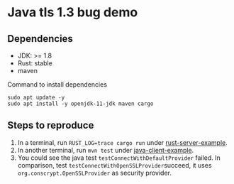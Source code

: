 # Java tls 1.3 bug demo

## Dependencies

- JDK: >= 1.8
- Rust: stable
- maven

Command to install dependencies
```shell
sudo apt update -y
sudo apt install -y openjdk-11-jdk maven cargo
```

## Steps to reproduce

1. In a terminal, run `RUST_LOG=trace cargo run` under [rust-server-example](./rust-server-example/).
2. In another terminal, run `mvn test` under [java-client-example](./java-client-example/).
3. You could see the java test `testConnectWithDefaultProvider` failed. In comparison, test `testConnectWithOpenSSLProvider`succeed, it uses `org.conscrypt.OpenSSLProvider` as security provider.